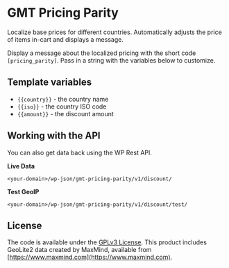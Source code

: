 # GMT Pricing Parity
Localize base prices for different countries. Automatically adjusts the price of items in-cart and displays a message.

Display a message about the localized pricing with the short code `[pricing_parity]`. Pass in a string with the variables below to customize.



## Template variables

- `{{country}}` - the country name
- `{{iso}}` - the country ISO code
- `{{amount}}` - the discount amount



## Working with the API

You can also get data back using the WP Rest API.

**Live Data**

```
<your-domain>/wp-json/gmt-pricing-parity/v1/discount/
```

**Test GeoIP**

```
<your-domain>/wp-json/gmt-pricing-parity/v1/discount/test/
```


## License

The code is available under the [GPLv3 License](LICENSE.md). This product includes GeoLite2 data created by MaxMind, available from
[https://www.maxmind.com](https://www.maxmind.com).